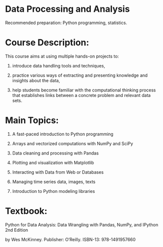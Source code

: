 # Data Processing and Analysis

Recommended preparation: Python programming, statistics.

# Course Description:

This course aims at using multiple hands-on projects to:

1. introduce data handling tools and techniques,

2. practice various ways of extracting and presenting knowledge and insights about the data,

3. help students become familiar with the computational thinking process that establishes links between a concrete problem and relevant data sets.


# Main Topics:

1. A fast-paced introduction to Python programming

2. Arrays and vectorized computations with NumPy and SciPy

3. Data cleaning and processing with Pandas

4. Plotting and visualization with Matplotlib

5. Interacting with Data from Web or Databases

6. Managing time series data, images, texts

7. Introduction to Python modeling libraries


# Textbook:

Python for Data Analysis: Data Wrangling with Pandas, NumPy, and IPython 2nd Edition

by Wes McKinney. Publisher: O’Reilly. ISBN-13: 978-1491957660



